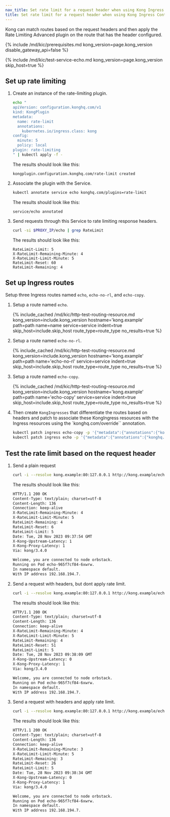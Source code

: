 ```yaml
---
nav_title: Set rate limit for a request header when using Kong Ingress Controller 
title: Set rate limit for a request header when using Kong Ingress Controller
---
```


Kong can match routes based on the request headers and then apply the Rate Limiting Advanced plugin on the route that has the header configured.

{% include /md/kic/prerequisites.md kong_version=page.kong_version disable_gateway_api=false %}

{% include /md/kic/test-service-echo.md kong_version=page.kong_version skip_host=true %}

## Set up rate limiting

1. Create an instance of the rate-limiting plugin.

    ```bash
    echo "
    apiVersion: configuration.konghq.com/v1
    kind: KongPlugin
    metadata:
      name: rate-limit
      annotations:
        kubernetes.io/ingress.class: kong
    config:
      minute: 5
      policy: local
    plugin: rate-limiting
    " | kubectl apply -f -
    ```

    The results should look like this:
    ```text
    kongplugin.configuration.konghq.com/rate-limit created
    ```
    
1. Associate the plugin with the Service.

    ```bash
    kubectl annotate service echo konghq.com/plugins=rate-limit
    ```

    The results should look like this:
    ```text
    service/echo annotated
    ```
    
1. Send requests through this Service to rate limiting response headers.

    ```bash
    curl -si $PROXY_IP/echo | grep RateLimit
    ```

    The results should look like this:
    ```text
    RateLimit-Limit: 5
    X-RateLimit-Remaining-Minute: 4
    X-RateLimit-Limit-Minute: 5
    RateLimit-Reset: 60
    RateLimit-Remaining: 4
    ```
    
## Set up Ingress routes

   Setup three Ingress routes named `echo`, `echo-no-rl`, and `echo-copy`.

1. Setup a route named `echo`.

   {% include_cached /md/kic/http-test-routing-resource.md kong_version=include.kong_version hostname='kong.example' path=path name=name service=service indent=true skip_host=include.skip_host route_type=route_type no_results=true %}

1. Setup a route named `echo-no-rl`.

   {% include_cached /md/kic/http-test-routing-resource.md kong_version=include.kong_version hostname='kong.example' path=path name='echo-no-rl' service=service indent=true skip_host=include.skip_host route_type=route_type no_results=true %}

1. Setup a route named `echo-copy`.

   {% include_cached /md/kic/http-test-routing-resource.md kong_version=include.kong_version hostname='kong.example' path=path name='echo-copy' service=service indent=true skip_host=include.skip_host route_type=route_type no_results=true %}

1. Then create `KongIngresses` that differentiate the routes based on headers and patch to associate these KongIngress resources with the Ingress resources using the `konghq.com/override`` annotation.

    ```bash
    kubectl patch ingress echo-copy -p '{"metadata":{"annotations":{"konghq.com/override":"header-bravo"}}}'
    kubectl patch ingress echo -p '{"metadata":{"annotations":{"konghq.com/override":"header-alpha"}}}'   
    ```

## Test the rate limit based on the request header

1. Send a plain request
   ```bash
   curl -i --resolve kong.example:80:127.0.0.1 http://kong.example/echo 
   ```
   The results should look like this:
   ```txt
   HTTP/1.1 200 OK
   Content-Type: text/plain; charset=utf-8
   Content-Length: 136
   Connection: keep-alive
   X-RateLimit-Remaining-Minute: 4
   X-RateLimit-Limit-Minute: 5
   RateLimit-Remaining: 4
   RateLimit-Reset: 6
   RateLimit-Limit: 5
   Date: Tue, 28 Nov 2023 09:37:54 GMT
   X-Kong-Upstream-Latency: 1
   X-Kong-Proxy-Latency: 1
   Via: kong/3.4.0

   Welcome, you are connected to node orbstack.
   Running on Pod echo-965f7cf84-6xwrw.
   In namespace default.
   With IP address 192.168.194.7.
   ```

1. Send a request with headers, but dont apply rate limit.
   ```bash
   curl -i --resolve kong.example:80:127.0.0.1 http://kong.example/echo -H "x-split: bravo" -H "x-legacy: enabled"
   ```
   The results should look like this:
   ```txt
   HTTP/1.1 200 OK
   Content-Type: text/plain; charset=utf-8
   Content-Length: 136
   Connection: keep-alive
   X-RateLimit-Remaining-Minute: 4
   X-RateLimit-Limit-Minute: 5
   RateLimit-Remaining: 4
   RateLimit-Reset: 51
   RateLimit-Limit: 5
   Date: Tue, 28 Nov 2023 09:38:09 GMT
   X-Kong-Upstream-Latency: 0
   X-Kong-Proxy-Latency: 1
   Via: kong/3.4.0
   
   Welcome, you are connected to node orbstack.
   Running on Pod echo-965f7cf84-6xwrw.
   In namespace default.
   With IP address 192.168.194.7.
   ```
1. Send a request with headers and apply rate limit.
   ```bash
   curl -i --resolve kong.example:80:127.0.0.1 http://kong.example/echo -H "x-split: alpha"
   ```
   The results should look like this:
   ```txt
   HTTP/1.1 200 OK
   Content-Type: text/plain; charset=utf-8
   Content-Length: 136
   Connection: keep-alive
   X-RateLimit-Remaining-Minute: 3
   X-RateLimit-Limit-Minute: 5
   RateLimit-Remaining: 3
   RateLimit-Reset: 26
   RateLimit-Limit: 5
   Date: Tue, 28 Nov 2023 09:38:34 GMT
   X-Kong-Upstream-Latency: 0
   X-Kong-Proxy-Latency: 1
   Via: kong/3.4.0

   Welcome, you are connected to node orbstack.
   Running on Pod echo-965f7cf84-6xwrw.
   In namespace default.
   With IP address 192.168.194.7.
   ```